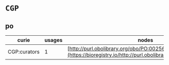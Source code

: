 # `CGP`

## po

| curie        |   usages | nodes                                                                                                         |
|--------------|----------|---------------------------------------------------------------------------------------------------------------|
| CGP:curators |        1 | [http://purl.obolibrary.org/obo/PO:0025600](https://bioregistry.io/http://purl.obolibrary.org/obo/PO:0025600) |
